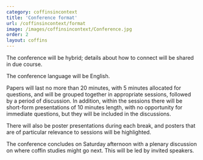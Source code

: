 ```yaml
---
category: coffinsincontext
title: 'Conference format'
url: /coffinsincontext/format
image: /images/coffinsincontext/Conference.jpg
order: 2
layout: coffins
---
```


The conference will be hybrid; details about how to connect will be shared in due course.

The conference language will be English. 

Papers will last no more than 20 minutes, with 5 minutes allocated for questions, and will be grouped together in appropriate sessions, 
followed by a period of discussion. In addition, within the sessions there will be short-form presentations of 10 minutes length, 
with no opportunity for immediate questions, but they will be included in the discussions. 

There will also be poster presentations during each break, and posters that are of particular relevance to sessions will be highlighted. 

The conference concludes on Saturday afternoon with a plenary discussion on where coffin studies might go next. This will be led by invited
speakers.

